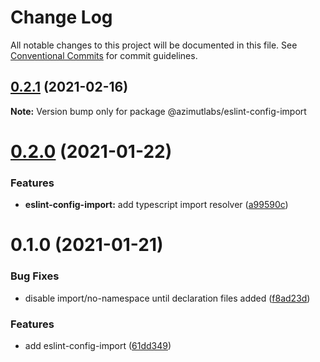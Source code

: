 # Change Log

All notable changes to this project will be documented in this file.
See [Conventional Commits](https://conventionalcommits.org) for commit guidelines.

## [0.2.1](https://github.com/azimutlabs/eslint/compare/@azimutlabs/eslint-config-import@0.2.0...@azimutlabs/eslint-config-import@0.2.1) (2021-02-16)

**Note:** Version bump only for package @azimutlabs/eslint-config-import





# [0.2.0](https://github.com/azimutlabs/eslint/compare/@azimutlabs/eslint-config-import@0.1.0...@azimutlabs/eslint-config-import@0.2.0) (2021-01-22)


### Features

* **eslint-config-import:** add typescript import resolver ([a99590c](https://github.com/azimutlabs/eslint/commit/a99590c8b75e2b326516a6d6a9a0ec0a562fb5e1))





# 0.1.0 (2021-01-21)


### Bug Fixes

* disable import/no-namespace until declaration files added ([f8ad23d](https://github.com/azimutlabs/eslint/commit/f8ad23defa0b3103d74657d927f49af3ed9485ff))


### Features

* add eslint-config-import ([61dd349](https://github.com/azimutlabs/eslint/commit/61dd3493f7588afb3c1b76c9bc464e5616786677))
